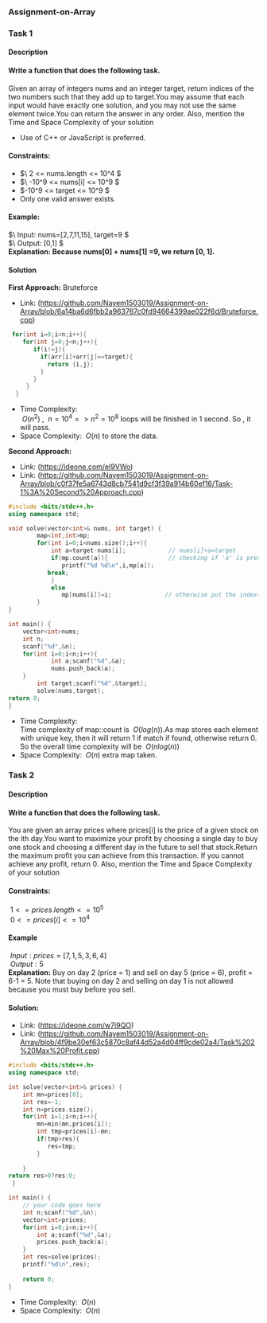 ### Assignment-on-Array
### Task 1
#### Description
#### Write a function that does the following task.  
Given an array of integers nums and an integer target, return indices of the two numbers such that they add up to target.You may assume that each input would have exactly one solution, and you may not use the same element twice.You can return the answer in any order.
Also, mention the Time and Space Complexity of your solution
+ Use of C++ or JavaScript is preferred.
#### Constraints:
+ $\ 2 <= nums.length <= 10^4 $  
+ $\ -10^9 <= nums[i] <= 10^9 $  
+ $\-10^9 <= target <= 10^9 $  
+ Only one valid answer exists.

#### Example:
$\ Input: nums=[2,7,11,15], target=9 $  
$\ Output: [0,1] $  
**Explanation: Because  nums[0] + nums[1] =9, we return [0, 1].**

#### Solution  
**First Approach:** Bruteforce
+ Link: (https://github.com/Nayem1503019/Assignment-on-Array/blob/6a14ba6d6fbb2a963767c0fd94664399ae022f6d/Bruteforce.cpp)
```cpp
 for(int i=0;i<n;i++){
    for(int j=0;j<n;j++){
       if(i!=j){
         if(arr[i]+arr[j]==target){
           return {i,j};
         }
       }
     }
  }
```
+ Time Complexity:  
$`\ O(n^2) `$ , $`\ n=10^4  =>n^2=10^8  `$ loops  will  be  finished  in  1  second.  So ,   it   will   pass.
+ Space Complexity: $`\ O(n) `$  to store the data.

**Second Approach:**
+ Link: (https://ideone.com/eI9VWo)
+ Link: (https://github.com/Nayem1503019/Assignment-on-Array/blob/c0f37fe5a6743d8cb7541d9cf3f39a914b60ef16/Task-1%3A%20Second%20Approach.cpp)
  
```cpp
#include <bits/stdc++.h>
using namespace std;

void solve(vector<int>& nums, int target) {
        map<int,int>mp;
        for(int i=0;i<nums.size();i++){
            int a=target-nums[i];            // nums[i]+a=target
            if(mp.count(a)){                 // checking if 'a' is present in the map.
               printf("%d %d\n",i,mp[a]);
	       break;
            }
            else
               mp[nums[i]]=i;               // otherwise put the index(as a value) at nums[i](as key)
        }
}

int main() {
	vector<int>nums;
	int n;
	scanf("%d",&n);
	for(int i=0;i<n;i++){
            int a;scanf("%d",&a);
            nums.push_back(a);
	}
        int target;scanf("%d",&target);
        solve(nums,target);
return 0;
}
```


+ Time Complexity:<br />
Time complexity of map::count  is $`\ O(log(n)) `$.As map stores each element with unique key, then it will return 1 if match if found, otherwise return 0. So the overall time complexity will be $`\ O(nlog(n))`$
+ Space Complexity: $`\ O(n) `$ extra map taken.

### Task 2
#### Description
#### Write a function that does the following task.     
You are given an array prices where prices[i] is the price of a given stock on the ith day.You want to maximize your profit by choosing a single day to buy one stock and choosing a different day in the future to sell that stock.Return the maximum profit you can achieve from this transaction. If you cannot achieve any profit, return 0.
Also, mention the Time and Space Complexity of your solution
#### Constraints: 
$`\ 1 <= prices.length <= 10^5 `$ <br/>
$`\ 0 <= prices[i] <= 10^4 `$
#### Example   
$`\ Input: prices = [7,1,5,3,6,4] `$ <br/>
$`\ Output: 5 `$ <br/>
**Explanation:** Buy on day 2 (price = 1) and sell on day 5 (price = 6), profit = 6-1 = 5.
Note that buying on day 2 and selling on day 1 is not allowed because you must buy before you sell.

#### Solution:   
+ Link: (https://ideone.com/w7i9QO)
+ Link: (https://github.com/Nayem1503019/Assignment-on-Array/blob/4f9be30ef63c5870c8af44d52a4d04ff9cde02a4/Task%202%20Max%20Profit.cpp)

```cpp
#include <bits/stdc++.h>
using namespace std;

int solve(vector<int>& prices) {
    int mn=prices[0];
    int res=-1;
    int n=prices.size();
    for(int i=1;i<n;i++){
        mn=min(mn,prices[i]);
        int tmp=prices[i]-mn;
        if(tmp>res){
           res=tmp;
        }
            
    }
return res>0?res:0;
 }

int main() {
	// your code goes here
	int n;scanf("%d",&n);
	vector<int>prices;
	for(int i=0;i<n;i++){
		int a;scanf("%d",&a);
		prices.push_back(a);
	}
	int res=solve(prices);
	printf("%d\n",res);
	
	return 0;
}
```

+ Time Complexity: $`\ O(n) `$
+ Space Complexity: $`\ O(n) `$






